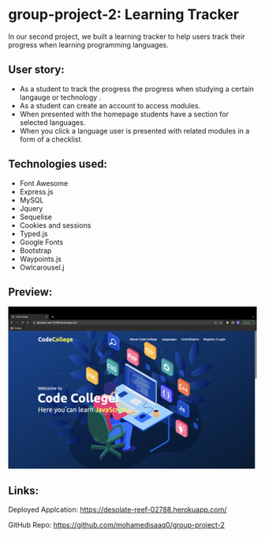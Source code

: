 # group-project-2: Learning Tracker
In our second project, we built a learning tracker to help users track their progress when learning programming languages.

## User story:
- As a student to track the progress the progress when studying a certain langauge or technology .
- As a student can create an account to access modules.
- When presented with the homepage students have a section for selected languages.
- When you click a language user is presented with related modules in a form of a checklist.

## Technologies used:
- Font Awesome
- Express.js
- MySQL
- Jquery
- Sequelise
- Cookies and sessions
- Typed.js
- Google Fonts
- Bootstrap
- Waypoints.js
- Owlcarousel.j

## Preview:

  <img src="./public/assets/images/preview.png" alt="" />


## Links:

Deployed Applcation: https://desolate-reef-02788.herokuapp.com/

GitHub Repo: https://github.com/mohamedisaaq0/group-project-2